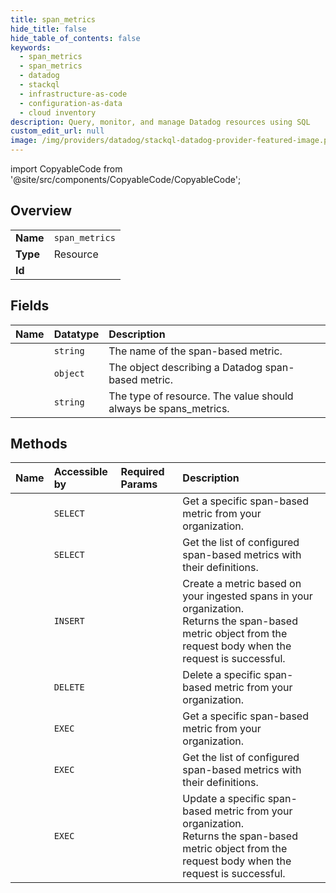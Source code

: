 ```yaml
---
title: span_metrics
hide_title: false
hide_table_of_contents: false
keywords:
  - span_metrics
  - span_metrics
  - datadog    
  - stackql
  - infrastructure-as-code
  - configuration-as-data
  - cloud inventory
description: Query, monitor, and manage Datadog resources using SQL
custom_edit_url: null
image: /img/providers/datadog/stackql-datadog-provider-featured-image.png
---
```


import CopyableCode from '@site/src/components/CopyableCode/CopyableCode';




## Overview
<table><tbody>
<tr><td><b>Name</b></td><td><code>span_metrics</code></td></tr>
<tr><td><b>Type</b></td><td>Resource</td></tr>
<tr><td><b>Id</b></td><td><CopyableCode code="datadog.span_metrics.span_metrics" /></td></tr>
</tbody></table>

## Fields
| Name | Datatype | Description |
|:-----|:---------|:------------|
| <CopyableCode code="id" /> | `string` | The name of the span-based metric. |
| <CopyableCode code="attributes" /> | `object` | The object describing a Datadog span-based metric. |
| <CopyableCode code="type" /> | `string` | The type of resource. The value should always be spans_metrics. |
## Methods
| Name | Accessible by | Required Params | Description |
|:-----|:--------------|:----------------|:------------|
| <CopyableCode code="get_spans_metric" /> | `SELECT` | <CopyableCode code="metric_id, dd_site" /> | Get a specific span-based metric from your organization. |
| <CopyableCode code="list_spans_metrics" /> | `SELECT` | <CopyableCode code="dd_site" /> | Get the list of configured span-based metrics with their definitions. |
| <CopyableCode code="create_spans_metric" /> | `INSERT` | <CopyableCode code="data__data, dd_site" /> | Create a metric based on your ingested spans in your organization.<br />Returns the span-based metric object from the request body when the request is successful. |
| <CopyableCode code="delete_spans_metric" /> | `DELETE` | <CopyableCode code="metric_id, dd_site" /> | Delete a specific span-based metric from your organization. |
| <CopyableCode code="_get_spans_metric" /> | `EXEC` | <CopyableCode code="metric_id, dd_site" /> | Get a specific span-based metric from your organization. |
| <CopyableCode code="_list_spans_metrics" /> | `EXEC` | <CopyableCode code="dd_site" /> | Get the list of configured span-based metrics with their definitions. |
| <CopyableCode code="update_spans_metric" /> | `EXEC` | <CopyableCode code="metric_id, data__data, dd_site" /> | Update a specific span-based metric from your organization.<br />Returns the span-based metric object from the request body when the request is successful. |
